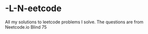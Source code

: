 # -L-N-eetcode
All my solutions to leetcode problems I solve. The questions are from Neetcode.io Blind 75
